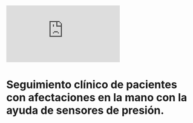 ![Cabecera grado](https://github.com/cva1003/TFG/blob/main/img/cabeceraSalud.pdf)
# Seguimiento clínico de pacientes con afectaciones en la mano con la ayuda de sensores de presión.
